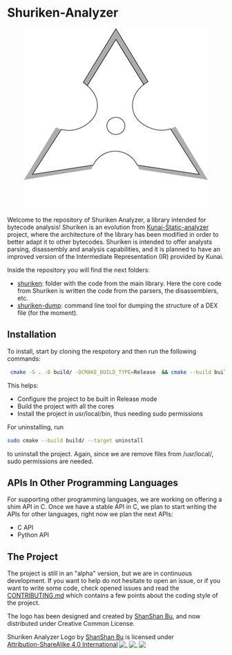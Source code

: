 # Shuriken-Analyzer

<p align="center">
  <img src="Imgs/Logo 5cm/Logo-5cm-redes-blanco.png"
alt="Shuriken Logo White"/>
</p>



Welcome to the repository of Shuriken Analyzer, a library intended for bytecode analysis!
Shuriken is an evolution from [Kunai-Static-analyzer](https://github.com/Fare9/KUNAI-static-analyzer) project, 
where the architecture of the library has been modified in order to better adapt it to other bytecodes. Shuriken
is intended to offer analysts parsing, disassembly and analysis capabilities, and it is planned to have
an improved version of the Intermediate Representation (IR) provided by Kunai.

Inside the repository you will find the next folders:

* [shuriken](./shuriken/): folder with the code from the main library. Here the core code from Shuriken is written
the code from the parsers, the disassemblers, etc.
* [shuriken-dump](./shuriken-dump/): command line tool for dumping the structure of a DEX file (for the moment).

## Installation
To install, start by cloning the respotory and then run the following commands:

```bash
 cmake -S . -B build/ -DCMAKE_BUILD_TYPE=Release  && cmake --build build/ -j && sudo cmake --install build/
```

This helps:
- Configure the project to be built in Release mode
- Build the project with all the cores
- Install the project in usr/local/bin, thus needing sudo permissions

For uninstalling, run
```bash
sudo cmake --build build/ --target uninstall
```

to uninstall the project. Again, since we are remove files from /usr/local/, sudo permissions are needed.



## APIs In Other Programming Languages

For supporting other programming languages, we are working on offering a shim API in C. Once we have a stable
API in C, we plan to start writing the APIs for other languages, right now we plan the next APIs:

* C API
* Python API


## The Project

The project is still in an "alpha" version, but we are in continuous development. If you want to help do not hesitate
to open an issue, or if you want to write some code, check opened issues and read the [CONTRIBUTING.md](./CONTRIBUTING.md)
which contains a few points about the coding style of the project.

The logo has been designed and created by [ShanShan Bu](https://www.linkedin.com/in/shanshan-bu/), and now distributed
under Creative Common License.

<p xmlns:cc="http://creativecommons.org/ns#" xmlns:dct="http://purl.org/dc/terms/">
<span property="dct:title">Shuriken Analyzer Logo</span> by 
<a rel="cc:attributionURL dct:creator" property="cc:attributionName" href="https://www.linkedin.com/in/shanshan-bu/">
ShanShan Bu</a> is licensed under <a href="http://creativecommons.org/licenses/by-sa/4.0/?ref=chooser-v1" target="_blank" 
rel="license noopener noreferrer" style="display:inline-block;">
Attribution-ShareAlike 4.0 International<img style="height:22px!important;margin-left:3px;vertical-align:text-bottom;" 
src="https://mirrors.creativecommons.org/presskit/icons/cc.svg?ref=chooser-v1">
<img style="height:22px!important;margin-left:3px;vertical-align:text-bottom;" 
src="https://mirrors.creativecommons.org/presskit/icons/by.svg?ref=chooser-v1">
<img style="height:22px!important;margin-left:3px;vertical-align:text-bottom;" src="https://mirrors.creativecommons.org/presskit/icons/sa.svg?ref=chooser-v1">
</a></p>
